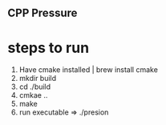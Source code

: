 ## CPP Pressure

# steps to run 
1. Have cmake installed | brew install cmake
2. mkdir build
3. cd ./build
4. cmkae ..
5. make 
6. run executable => ./presion